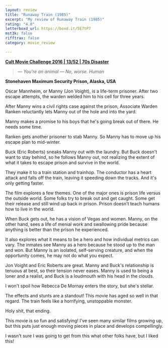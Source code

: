 ```yaml
---
layout: review
title: "Runaway Train (1985)"
excerpt: "My review of Runaway Train (1985)"
rating: "4.0"
letterboxd_url: https://boxd.it/5E7tP7
mst3k: false
rifftrax: false
category: movie_review

---
```


<b><a href="https://boxd.it/q7ygw/detail" rel="nofollow">Cult Movie Challenge 2016 | 13/52 | 70s Disaster</a></b>
<blockquote><i>— You're an animal
</i><i>— No, worse. Human</i></blockquote><b>Stonehaven Maximum Security Prison, Alaska, USA</b>

Oscar Mannheim, or Manny (Jon Voight), is a life-term prisoner. After two escape attempts, the warden welded him to his cell for three years. 

After Manny wins a civil rights case against the prison, Associate Warden Ranken reluctantly lets Manny out of the hole and into the yard.

Manny makes a promise to his boys that he's going break out of there. He needs some time.

Ranken gets another prisoner to stab Manny. So Manny has to move up his escape plan to mid-winter.

Buck (Eric Roberts) sneaks Manny out with the laundry. But Buck doesn't want to stay behind, so he follows Manny out, not realizing the extent of what it takes to escape prison and survive in the world.

They make it to a train station and trainhop. The conductor has a heart attack and falls off the train, leaving it speeding down the tracks. And it's only getting faster.

The film explores a few themes. One of the major ones is prison life versus the outside world. Some folks try to break out and get caught. Some get their release and still wind up back in prison. Prison doesn't teach humans how to live in the world.

When Buck gets out, he has a vision of Vegas and women. Manny, on the other hand, sees a life of menial work and swallowing pride because anything is better than the prison he experienced.

It also explores what it means to be a hero and how individual metrics can vary. The inmates see Manny as a hero because he stood up to the man and won. But Manny is an isolated, self-serving creature, and when the opportunity comes, he may not do what you expect.

Jon Voight and Eric Roberts are great. Manny and Buck's relationship is tenuous at best, so their tension never eases. Manny is used to being a loner and a realist, and Buck is a loudmouth with his head in the clouds.

I won't spoil how Rebecca De Mornay enters the story, but she's stellar.

The effects and stunts are a standout! This movie has aged so well in that regard. The train feels like a horrifying, unstoppable monster.

Holy shit, that ending.

This movie is so fun and satisfying! I've seen many similar films growing up, but this puts just enough moving pieces in place and develops compellingly.

I wasn't sure I was going to get from this what other folks have, but I liked this!
